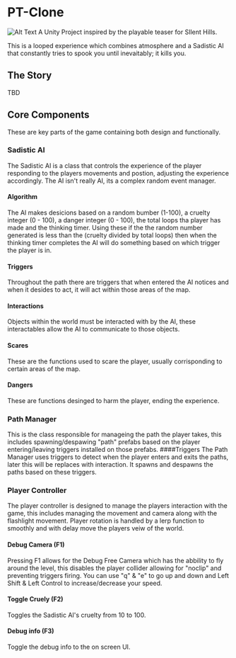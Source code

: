 # PT-Clone
![Alt Text](https://publiczeus.com/devlin/PTIntro2.gif)
A Unity Project inspired by the playable teaser for SIlent Hills.

This is a looped experience which combines atmosphere and a Sadistic AI that constantly tries to spook you until inevaitably; it kills you.

## The Story
TBD

## Core Components
These are key parts of the game containing both design and functionally.

### Sadistic AI
The Sadistic AI is a class that controls the experience of the player responding to the players movements and postion, adjusting the experience accordingly. The AI isn't really AI, its a complex random event manager.
#### Algorithm
The AI makes desicions based on a random bumber (1-100), a cruelty integer (0 - 100), a danger integer (0 - 100), the total loops tha player has made and the thinking timer. Using these if the the random number generated is less than the (cruelty divided by total loops) then when the thinking timer completes the AI will do something based on which trigger the player is in.
#### Triggers
Throughout the path there are triggers that when entered the AI notices and when it desides to act, it will act within those areas of the map.
#### Interactions
Objects within the world must be interacted with by the AI, these interactables allow the AI to communicate to those objects.
#### Scares
These are the functions used to scare the player, usually corrisponding to certain areas of the map.
#### Dangers
These are functions desinged to harm the player, ending the experience.

### Path Manager
This is the class responsible for manageing the path the player takes, this includes spawning/despawing "path" prefabs based on the player entering/leaving triggers installed on those prefabs.
####Triggers
The Path Manager uses triggers to detect when the player enters and exits the paths, later this will be replaces with interaction. It spawns and despawns the paths based on these triggers.
### Player Controller
The player controller is designed to manage the players interaction with the game, this includes managing the movement and camera along with the flashlight movement. Player rotation is handled by a lerp function to smoothly and with delay move the players veiw of the world.
#### Debug Camera (F1)
Pressing F1 allows for the Debug Free Camera which has the abbility to fly around the level, this disables the player collider allowing for "noclip" and preventing triggers firing. You can use "q" & "e" to go up and down and Left Shift & Left Control to increase/decrease your speed.
#### Toggle Cruely (F2)
Toggles the Sadistic AI's cruelty from 10 to 100.
#### Debug info (F3)
Toggle the debug info to the on screen UI.
